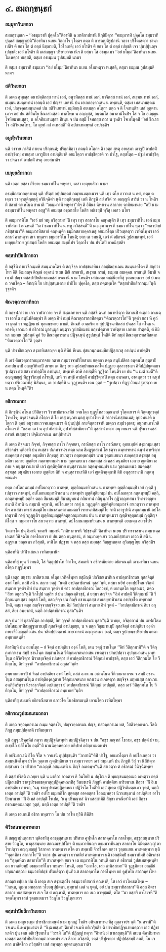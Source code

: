 <h1>๔. สมถกฺขนฺธกํ</h1>
<h3>สมฺมุขาวินยกถา</h3>
<p> สมถกฺขนฺธเก   – ‘‘อธมฺมวาที ปุคฺคโล’’ติอาทีนิ ฉ มาติกาปทานิ นิกฺขิปิตฺวา ‘‘อธมฺมวาที ปุคฺคโล ธมฺมวาทิํ ปุคฺคลํ สญฺญาเปตี’’ติอาทินา นเยน วิตฺถาโร วุโตฺตฯ ตตฺถ ติ การณปติรูปกานิ วตฺวา ปริโตเสตฺวา ชานาเปติฯ ติ ยถา โส ตํ อตฺถํ นิชฺฌายติ, โอโลเกติ; เอวํ กโรติฯ ติ ยถา โส ตํ อตฺถํ เปกฺขติ เจว ปุนปฺปุนญฺจ เปกฺขติ; เอวํ กโรติฯ ติ เตสเญฺญว ปริยายวจนานิฯ ติ ยสฺมา โส อธมฺมเมว ‘‘อยํ ธโมฺม’’ติอาทินา นเยน โมเหตฺวา ทเสฺสติ, ตสฺมา อธเมฺมน วูปสมฺมติ นามฯ</p>


<p> ติ ยสฺมา ธมฺมวาที ธมฺมเมว ‘‘อยํ ธโมฺม’’ติอาทินา นเยน อโมเหตฺวา ทเสฺสติ, ตสฺมา ธเมฺมน วูปสมฺมติ นามฯ</p>

</p>


<h3>สติวินยกถา</h3>
<p>   ติ เอตฺถ สุทฺธสฺส อนาปตฺติกสฺส ทานํ เอกํ, อนุวทิตสฺส ทานํ เอกํ, ยาจิตสฺส ทานํ เอกํ, สเงฺฆน ทานํ เอกํ, ธเมฺมน สมคฺคทานํ เอกนฺติ เอวํ ปญฺจฯ เอตานิ ปน เอเกกองฺควเสน น ลพฺภนฺติ, ตสฺมา  เทสนามตฺตเมเวตํ, ปญฺจงฺคสมนฺนาคตํ ปน สติวินยทานํ ธมฺมิกนฺติ อยเมตฺถ อโตฺถฯ ตตฺถ จ ติ โจเทนฺติฯ เสสํ อุตฺตานเมวฯ อยํ ปน สติวินโย ขีณาสวเสฺสว ทาตโพฺพ น อญฺญสฺส, อนฺตมโส อนาคามิโนปิฯ โส จ โข อเญฺญน โจทิยมานเสฺสว, น อโจทิยมานสฺสฯ ทิเนฺน จ ปน ตสฺมิํ โจทกสฺส กถา น รุหติฯ โจเทโนฺตปิ ‘‘อยํ ขีณาสโว สติวินยลโทฺธ, โก ตุยฺหํ กถํ คเหสฺสตี’’ติ อปสาเทตพฺพตํ อาปชฺชติฯ</p>

</p>


<h3>อมูฬฺหวินยกถา</h3>
<p> นฺติ  วาจาย ภาสิตํ กาเยน ปริกฺกนฺตํ; ปริกฺกมิตฺวา กตนฺติ อโตฺถฯ ติ เอตฺถ สรตุ อายสฺมา เอวรูปิํ อาปตฺติํ อาปชฺชิตา; อายสฺมา เอวรูปิยา อาปตฺติยาติ อยมโตฺถฯ อาปชฺชิตฺวาติ วา ปาโฐ, ตสฺสโตฺถ – ปฐมํ อาปชฺชิตฺวา ปจฺฉา ตํ อาปตฺติํ สรตุ อายสฺมาติฯ</p>

</p>


<h3>เยภุยฺยสิกากถา</h3>
<p> นฺติ เอตฺถ ยสฺสา กิริยาย ธมฺมวาทิโน พหุตรา, เอสา เยภุยฺยสิกา นามฯ</p>


<p> อธมฺมิกสลากคฺคาเหสุ นฺติ ปริตฺตํ อปฺปมตฺตกํ ภณฺฑนมตฺตเมวฯ นฺติ เทฺว ตโย อาวาเส น คตํ, ตตฺถ ตเตฺถว วา ทฺวตฺติกฺขตฺตุํ อวินิจฺฉิตํฯ นฺติ ทฺวตฺติกฺขตฺตุํ เตหิ ภิกฺขูหิ สยํ สริตํ วา อเญฺญหิ สาริตํ วา น โหติฯ ติ สลากํ คาเหโนฺต ชานาติ ‘‘อธมฺมวาที พหุตรา’’ติฯ ติ อิมินา นีหาเรน สลากาย คาหิยมานาย ‘‘อปิ นาม อธมฺมวาทิโน พหุตรา อสฺสู’’ติ อยมสฺส อชฺฌาสโย โหติฯ อปเรสุปิ ทฺวีสุ เอเสว นโยฯ</p>


<p>  ติ  อธมฺมวาทิโน ‘‘เอวํ มยํ พหู ภวิสฺสามา’’ติ เทฺว เทฺว สลากาโย คณฺหนฺติฯ ติ เทฺว ธมฺมวาทิโน เอกํ ธมฺมวาทิสลากํ คณฺหนฺติ ‘‘เอวํ ธมฺมวาทิโน น พหู ภวิสฺสนฺตี’’ติ มญฺญมานาฯ ติ ธมฺมวาทิโน หุตฺวา ‘‘พลวปกฺขํ ภชิสฺสามา’’ติ อธมฺมวาทิสลากํ คณฺหนฺติฯ ธมฺมิกสลากคฺคาเหสุ อยเมวโตฺถ ปริวเตฺตตฺวา เวทิตโพฺพฯ เอวํ สลากํ คาเหตฺวา สเจ พหุตรา ธมฺมวาทิโน โหนฺติ; ยถา เต วทนฺติ, เอวํ ตํ อธิกรณํ วูปสเมตพฺพํ, เอวํ เยภุยฺยสิกาย วูปสนฺตํ โหติฯ อยเมตฺถ สเงฺขโปฯ วิตฺถาโร ปน ปรโตปิ อาคมิสฺสติฯ</p>

</p>


<h3>ตสฺสปาปิยสิกากถา</h3>
<p> ติ  อสุจีหิ กายวจีกเมฺมหิ สมนฺนาคโตฯ ติ สญฺจิจฺจ อาปชฺชนาทินา อลชฺชิลกฺขเณน สมนฺนาคโตฯ ติ สอุปวาโทฯ อิติ อิเมสญฺจ ติณฺณํ องฺคานํ วเสน ตีณิ กรณานิ, สเงฺฆน กรณํ, ธเมฺมน สมเคฺคน กรณนฺติ อิมานิ จ เทฺวติ ปญฺจ ตสฺสปาปิยสิกากมฺมสฺส กรณานิ นาม โหนฺติฯ เสสเมตฺถ ตชฺชนียาทีสุ วุตฺตนยเมวฯ อยํ ปเนตฺถ วจนโตฺถ – อิทญฺหิ โย ปาปุสฺสนฺนตาย ปาปิโย ปุคฺคโล, ตสฺส กตฺตพฺพโต ‘‘ตสฺสปาปิยสิกากมฺม’’นฺติ วุจฺจติฯ</p>

</p>


<h3>ติณวตฺถารกาทิกถา</h3>
<p> ติ กกฺขฬภาวาย เจว วาฬภาวาย จฯ ติ สงฺฆเภทายฯ นฺติ กสฺสจิ ฉนฺทํ อนาหริตฺวา คิลาเนปิ ตเตฺถว อาเนตฺวา เอกโต สนฺนิปติตพฺพํฯ ติ เอตฺถ อิทํ กมฺมํ ติณวตฺถารกสทิสตฺตา ‘‘ติณวตฺถารโก’’ติ วุตฺตํฯ ยถา หิ คูถํ วา มุตฺตํ วา ฆฎฺฎิยมานํ ทุคฺคนฺธตาย พาธติ, ติเณหิ อวตฺถริตฺวา สุปฺปฎิจฺฉาทิตสฺส ปนสฺส โส คโนฺธ น พาธติ; เอวเมว ยํ อธิกรณํ  มูลานุมูลํ คนฺตฺวา วูปสมิยมานํ กกฺขฬตฺตาย วาฬตฺตาย เภทาย สํวตฺตติ, ตํ อิมินา กเมฺมน วูปสนฺตํ คูถํ วิย ติณวตฺถารเกน ปฎิจฺฉนฺนํ  สุวูปสนฺตํ โหตีติ อิทํ กมฺมํ ติณวตฺถารกสทิสตฺตา ‘‘ติณวตฺถารโก’’ติ วุตฺตํฯ</p>


<p> นฺติ ปาราชิกเญฺจว สงฺฆาทิเสสญฺจฯ นฺติ คิหีนํ หีเนน ขุํสนวมฺภนธมฺมิกปฎิสฺสเวสุ อาปนฺนํ อาปตฺติํฯ</p>


<p> ติ เอวํ ติณวตฺถารกกมฺมวาจาย กตาย กมฺมวาจาปริโยสาเน ยตฺตกา ตตฺถ สนฺนิปติตา อนฺตมโส สุตฺตาปิ สมาปนฺนาปิ อญฺญวิหิตาปิ สเพฺพ เต ภิกฺขู ยาว อุปสมฺปทมณฺฑลโต ปฎฺฐาย ถุลฺลวชฺชญฺจ คิหิปฎิสํยุตฺตญฺจ ฐเปตฺวา อวเสสา อาปตฺติโย อาปนฺนา, สพฺพาหิ ตาหิ อาปตฺตีหิ วุฎฺฐิตา โหนฺติฯ เย ปน ‘‘น  เมตํ ขมตี’’ติ อญฺญมญฺญํ ทิฎฺฐาวิกมฺมํ กโรนฺติ, เตหิ วา สทฺธิํ อาปตฺติํ อาปชฺชิตฺวาปิ ตตฺถ อนาคตา, อาคนฺตฺวา วา ฉนฺทํ ทตฺวา ปริเวณาทีสุ นิสินฺนา, เต อาปตฺตีหิ น วุฎฺฐหนฺติฯ เตน วุตฺตํ – ‘‘ฐเปตฺวา ทิฎฺฐาวิกมฺมํ ฐเปตฺวา เย น ตตฺถ โหนฺตี’’ติฯ</p>

</p>


<h3>อธิกรณกถา</h3>
<p> ติ ภิกฺขุนีนํ อโนฺต ปวิสิตฺวาฯ วิวาทาธิกรณาทีนํ วจนโตฺถ ทุฎฺฐโทสวณฺณนายํ วุโตฺตเยวฯ ติ จิตฺตทุกฺขตฺถํ โวหาโร; ผรุสวจนนฺติ อโตฺถฯ ติ โย เตสุ อนุวทเนฺตสุ อุปวาโทฯ ติ อาการนิทสฺสนเมตํ; อุปวทนาติ อโตฺถฯ ติ อุภยํ อนุวทนเววจนมตฺตเมวฯ ติ ปุนปฺปุนํ กายจิตฺตวาจาหิ ตเตฺถว สมฺปวงฺกตา; อนุวทนภาโวติ อโตฺถฯ ติ ‘‘กสฺมา เอวํ น อุปวทิสฺสามิ, อุปวทิสฺสามิเยวา’’ติ อุสฺสาหํ กตฺวา อนุวทนาฯ นฺติ ปุริมวจนสฺส การณํ ทเสฺสตฺวา ปจฺฉิมวจเนน พลปฺปทานํฯ</p>


<p>  ติ เอตฺถ กิจฺจเมว กิจฺจยํ, กิจฺจยสฺส ภาโว กิจฺจยตา, กรณียสฺส ภาโว กรณียตา; อุภยเมฺปตํ  สงฺฆกมฺมเสฺสว อธิวจนํฯ นฺติอาทิ ปน ตเสฺสว ปเภทวจนํฯ ตตฺถ  นาม สีมฎฺฐกสงฺฆํ โสเธตฺวา ฉนฺทารหานํ ฉนฺทํ อาหริตฺวา สมคฺคสฺส สงฺฆสฺส อนุมติยา ติกฺขตฺตุํ สาเวตฺวา กตฺตพฺพกมฺมํฯ  นาม วุตฺตนเยเนว สมคฺคสฺส สงฺฆสฺส อนุมติยา เอกาย ญตฺติยา กตฺตพฺพกมฺมํฯ  นาม วุตฺตนเยเนว สมคฺคสฺส สงฺฆสฺส อนุมติยา เอกาย ญตฺติยา เอกาย จ อนุสฺสาวนายาติ เอวํ ญตฺติทุติยาย อนุสฺสาวนาย กตฺตพฺพกมฺมํฯ  นาม วุตฺตนเยเนว สมคฺคสฺส สงฺฆสฺส อนุมติยา เอกาย ญตฺติยา ตีหิ จ อนุสฺสาวนาหีติ เอวํ ญตฺติจตุตฺถาหิ ตีหิ อนุสฺสาวนาหิ กตฺตพฺพกมฺมํฯ</p>


<p>ตตฺถ อปโลกนกมฺมํ อปโลเกตฺวาว กาตพฺพํ, ญตฺติกมฺมาทิวเสน น กาตพฺพํฯ ญตฺติกมฺมมฺปิ เอกํ ญตฺติํ ฐเปตฺวาว กาตพฺพํ, อปโลกนกมฺมาทิวเสน น กาตพฺพํฯ ญตฺติทุติยกมฺมํ ปน อปโลเกตฺวา กตฺตพฺพมฺปิ อตฺถิ, อกตฺตพฺพมฺปิ อตฺถิฯ ตตฺถ สีมาสมฺมุติ สีมาสมูหนนํ กถินทานํ กถินุพฺภาโร  กุฎิวตฺถุเทสนา วิหารวตฺถุเทสนาติ อิมานิ ฉ กมฺมานิ ครุกานิ, อปโลเกตฺวา กาตุํ น วฎฺฎนฺติฯ ญตฺติทุติยกมฺมวาจํ สาเวตฺวาว กาตพฺพานิฯ อวเสสา เตรส สมฺมุติโย เสนาสนคฺคาหกมตกจีวรทานาทิสมฺมุติโย จาติ เอวรูปานิ ลหุกกมฺมานิ อปโลเกตฺวาปิ กาตุํ วฎฺฎนฺติฯ ญตฺติกมฺมญตฺติจตุตฺถกมฺมวเสน ปน น กาตพฺพเมวฯ ญตฺติจตุตฺถกมฺมํ ญตฺติญฺจ ติโสฺส จ กมฺมวาจาโย สาเวตฺวาว กาตพฺพํ, อปโลกนกมฺมาทิวเสน น กาตพฺพนฺติ อยเมตฺถ สเงฺขโปฯ</p>


<p>วิตฺถารโต ปน อิมานิ จตฺตาริ กมฺมานิ ‘‘กติหากาเรหิ วิปชฺชนฺตี’’ติอาทินา นเยน ปริวาราวสาเน กมฺมวเคฺค เอเตสํ วินิจฺฉโย อาคโตเยวฯ ยํ ปน ตตฺถ อนุตฺตานํ, ตํ กมฺมวเคฺคเยว วณฺณยิสฺสามฯ เอวญฺหิ สติ น อฎฺฐาเน วณฺณนา ภวิสฺสติ, อาทิโต ปฎฺฐาย จ  ตสฺส ตสฺส กมฺมสฺส วิญฺญาตตฺตา สุวิเญฺญโยฺย ภวิสฺสติฯ</p>


<p> นฺติอาทีนิ ปาฬิวเสเนว เวทิตพฺพานิฯ</p>


<p>   นฺติอาทีสุ เยน วิวทนฺติ, โส จิตฺตุปฺปาโท วิวาโท, สมเถหิ จ อธิกรณียตาย อธิกรณนฺติ เอวมาทินา นเยน อโตฺถ ทฎฺฐโพฺพฯ</p>


<p> นฺติ เอตฺถ สนฺธาย ภาสิตวเสน อโตฺถ เวทิตโพฺพฯ ยสฺมิญฺหิ ปถวิขณนาทิเก อาปตฺตาธิกรเณ กุสลจิตฺตํ องฺคํ โหติ, ตสฺมิํ สติ น สกฺกา วตฺตุํ ‘‘นตฺถิ อาปตฺตาธิกรณํ กุสล’’นฺติ, ตสฺมา นยิทํ องฺคปฺปโหนกจิตฺตํ สนฺธาย วุตฺตํฯ อิทํ ปน สนฺธาย วุตฺตํฯ ยํ ตาว อาปตฺตาธิกรณํ โลกวชฺชํ, ตํ เอกนฺตโต อกุสลเมว, ตตฺถ ‘‘สิยา อกุสล’’นฺติ วิกโปฺป นตฺถิฯ ยํ ปน ปณฺณตฺติวชฺชํ, ตํ ยสฺมา สญฺจิจฺจ ‘‘อิมํ อาปตฺติํ วีติกฺกมามี’’ติ วีติกฺกมนฺตเสฺสว อกุสลํ โหติ, อสญฺจิจฺจ ปน กิญฺจิ อชานนฺตสฺส สหเสยฺยาทิวเสน อาปชฺชโต อพฺยากตํ โหติ, ตสฺมา ตตฺถ สญฺจิจฺจาสญฺจิจฺจวเสน อิมํ วิกปฺปภาวํ  สนฺธาย อิทํ วุตฺตํ – ‘‘อาปตฺตาธิกรณํ สิยา อกุสลํ, สิยา อพฺยากตํ, นตฺถิ อาปตฺตาธิกรณํ กุสล’’นฺติฯ</p>


<p>สเจ ปน ‘‘ยํ กุสลจิโตฺต อาปชฺชติ, อิทํ วุจฺจติ อาปตฺตาธิกรณํ กุสล’’นฺติ วเทยฺย, อจิตฺตกานํ ปน เอฬกโลมปทโสธมฺมาทิสมุฎฺฐานานมฺปิ กุสลจิตฺตํ อาปเชฺชยฺย, น จ ตตฺถ วิชฺชมานมฺปิ กุสลจิตฺตํ อาปตฺติยา องฺคํฯ กายวจีวิญฺญตฺติวเสน ปน จลิตปฺปวตฺตานํ กายวาจานํ อญฺญตรเมว องฺคํ, ตญฺจ รูปกฺขนฺธปริยาปนฺนตฺตา อพฺยากตนฺติฯ</p>


<p>ติอาทิมฺหิ ปน อยมโตฺถ – ยํ จิตฺตํ อาปตฺติยา องฺคํ โหติ, เตน วตฺถุํ ชานโนฺต ‘‘อิทํ วีติกฺกมามี’’ติ จ วีติกฺกมากาเรน สทฺธิํ ชานโนฺต สญฺชานโนฺต วีติกฺกมเจตนาวเสน เจเตตฺวา ปกเปฺปตฺวา อุปกฺกมวเสน มทฺทโนฺต อภิวิตริตฺวา นิราสงฺกจิตฺตํ เปเสตฺวา ยํ อาปตฺตาธิกรณํ วีติกฺกมํ อาปชฺชติ, ตสฺส เอวํ วีติกฺกมโต  โย วีติกฺกโม, อิทํ วุจฺจติ ‘‘อาปตฺตาธิกรณํ อกุสล’’นฺติฯ</p>


<p>อพฺยากตวาเรปิ ยํ จิตฺตํ อาปตฺติยา องฺคํ โหติ, ตสฺส อภาเวน อชานโนฺต วีติกฺกมากาเรน จ สทฺธิํ อชานโนฺต อสญฺชานโนฺต อาปตฺติองฺคภูตาย วีติกฺกมเจตนาย อภาเวน อเจเตตฺวา สญฺจิจฺจ มทฺทนสฺส อภาเวน อนภิวิตริตฺวา นิราสงฺกจิตฺตํ อเปเสตฺวา ยํ  อาปตฺตาธิกรณํ วีติกฺกมํ อาปชฺชติ, ตสฺส เอวํ วีติกฺกมโต โย วีติกฺกโม, อิทํ วุจฺจติ ‘‘อาปตฺตาธิกรณํ อพฺยากต’’นฺติฯ</p>


<p> นฺติอาทีสุ สมเถหิ อธิกรณียตาย อภาวโต โนอธิกรณนฺติ เอวมโตฺถ เวทิตโพฺพฯ</p>

</p>


<h3>อธิกรณวูปสมนสมถกถา</h3>
<p> ติ เอตฺถ จตุวคฺคกรเณ กเมฺม จตฺตาโร, ปญฺจวคฺคกรเณ ปญฺจ, ทสวคฺคกรเณ ทส, วีสติวคฺคกรเณ วีสติ ภิกฺขู กมฺมปฺปตฺตาติ เวทิตพฺพาฯ</p>


<p> นฺติ  สุฎฺฐุ ปริคฺคหิตํ กตฺวา สมฺปฎิจฺฉิตพฺพํฯ สมฺปฎิจฺฉิตฺวา จ ปน ‘‘อชฺช ภณฺฑกํ โธวาม, อชฺช ปตฺตํ ปจาม, อเชฺชโก ปลิโพโธ อตฺถี’’ติ มานนิคฺคหตฺถาย กติปาหํ อติกฺกาเมตพฺพํฯ</p>


<p> ติ อปริมาณานิ อิโต จิโต จ วจนานิ อุปฺปชฺชนฺติฯ ‘‘ภาสานี’’ติปิ ปาโฐ, อยเมวโตฺถฯ ติ อปโลเกตฺวา วา สมฺมนฺนิตโพฺพ ปรโต วุตฺตาย ญตฺติทุติยาย วา กมฺมวาจายฯ เอวํ สมฺมเตหิ ปน ภิกฺขูหิ วิสุํ วา นิสีทิตฺวา ตสฺสาเยว วา ปริสาย ‘‘อเญฺญหิ อสมฺมเตหิ น กิญฺจิ กเถตพฺพ’’นฺติ สาเวตฺวา ตํ อธิกรณํ วินิจฺฉิตพฺพํฯ</p>


<p> ติ ตสฺสํ ปริสติ ภเวยฺยฯ นฺติ น มาติกา อาคตาฯ ติ วินโยปิ น ปคุโณฯ ติ พฺยญฺชนมตฺตเมว คเหตฺวา อตฺถํ ปฎิเสเธติฯ ชาตรูปรชตเขตฺตวตฺถุปฎิคฺคหณาทีสุ วินยธเรหิ ภิกฺขูหิ อาปตฺติยา การิยมาเน ทิสฺวา ‘‘กิํ อิเม อาปตฺติยา กาเรถ, ‘นนุ ชาตรูปรชตปฎิคฺคหณา  ปฎิวิรโต โหตี’ติ เอวํ สุเตฺต ปฎิวิรติมตฺตเมว วุตฺตํ, นตฺถิ เอตฺถ อาปตฺตี’’ติ วทติฯ อปโร  ธมฺมกถิโก สุตฺตสฺส อาคตตฺตา โอลเมฺพตฺวา นิวาเสนฺตานํ อาปตฺติยา อาโรปิยมานาย ‘‘กิํ อิเมสํ อาปตฺติํ โรเปถ, ‘นนุ ปริมณฺฑลํ นิวาเสสฺสามีติ สิกฺขา กรณียา’ติ เอวํ สิกฺขากรณมตฺตเมเวตฺถ วุตฺตํ, นตฺถิ เอตฺถ อาปตฺตี’’ติ วทติฯ</p>


<p> ติ เอตฺถ เอเกนปิ อธิกา พหุตราว โก ปน วาโท ทฺวีหิ ตีหีติฯ</p>

</p>


<h3>ติวิธสลากคฺคาหกถา</h3>
<p> ติ สญฺญาปนตฺถายฯ นฺติอาทีสุ อลชฺชุสฺสนฺนาย ปริสาย คูฬฺหโก สลากคฺคาโห กาตโพฺพ, ลชฺชุสฺสนฺนาย ปริสาย วิวฎโก, พาลุสฺสนฺนาย สกณฺณชปฺปโกฯ ติ ธมฺมวาทีนญฺจ อธมฺมวาทีนญฺจ สลากาโย นิมิตฺตสญฺญํ อาโรเปตฺวา อญฺญมญฺญํ วิสภาคา กาตพฺพาฯ ตโต ตา สพฺพาปิ จีวรโภเค  กตฺวา วุตฺตนเยน คาเหตพฺพาฯ นฺติ ‘‘ทุคฺคหิตา สลากาโย’’ติ วตฺวา ปุน คเหตฺวา ยาวตติยํ คาเหตพฺพาฯ นฺติ เอกสฺมิมฺปิ ธมฺมวาทิมฺหิ อติเรกชาเต ‘‘สุคฺคหิตา สลากาโย’’ติ สาเวตพฺพํฯ ยถา จ เต ธมฺมวาทิโน วทนฺติ ตถา ตํ อธิกรณํ วูปสเมตพฺพนฺติฯ อถ ยาวตติยมฺปิ อธมฺมวาทิโนว พหุตรา โหนฺติ, อชฺช ‘‘อกาโล, เสฺว ชานิสฺสามา’’ติ วุฎฺฐหิตฺวา อลชฺชีนํ ปกฺขเภทตฺถาย ธมฺมวาทิปกฺขํ ปริเยสิตฺวา ปุนทิวเส สลากคฺคาโห กาตโพฺพฯ อยํ คูฬฺหโก สลากคฺคาโหฯ</p>


<p>สกณฺณชปฺปเก ปน ติ เอตฺถ สเจ สงฺฆเตฺถโร อธมฺมวาทิสลากํ คณฺหาติ, โส เอวํ อวโพเธตโพฺพ – ‘‘ภเนฺต, ตุเมฺห มหลฺลกา วโยอนุปฺปตฺตา, ตุมฺหากํ เอตํ น ยุตฺตํ, อยํ ปน ธมฺมวาทิสลากา’’ติ อสฺส อิตรา สลากา ทเสฺสตพฺพาฯ สเจ โส ตํ คณฺหาติ, ทาตพฺพาฯ อถ เนว อวพุชฺฌติ, ตโต ‘‘มา กสฺสจิ อาโรเจหี’’ติ วตฺตโพฺพฯ เสสํ วุตฺตนยเมวฯ วิวฎโก วิวฎโตฺถเยวฯ</p>

</p>


<h3>ตสฺสปาปิยสิกาวินยกถา</h3>
<p>    ติ เอตฺถ เมถุนธเมฺม ปาราชิกสามนฺตํ นาม ทุกฺกฎํ โหติฯ อทินฺนาทานาทีสุ ถุลฺลจฺจยํฯ นฺติ ‘‘น สรามี’’ติ วจเนน นิเพฺพฐยมานํฯ ติ ‘‘อิงฺฆายสฺมา’’ติอาทิวจเนหิ อติเวฐิยติฯ ติ ปาราชิกปฎิจฺฉาทนตฺถาย เอวํ ปฎิชานาติฯ ปุน เตน อติเวฐิยมาโน ‘‘สรามิ โข’’ติ ปฎิญฺญํ ทตฺวา ‘‘อิทานิ มํ นาเสสฺสนฺตี’’ติ ภเยน ติอาทิมาหฯ เอตสฺส ตสฺสปาปิยสิกากมฺมํ กาตพฺพํฯ สเจ สีลวา ภวิสฺสติ, วตฺตํ ปริปูเรตฺวา ปฎิปฺปสฺสทฺธิํ ลภติ, โน เจ ตถา นาสิตโกว ภวิสฺสติฯ เสสํ สพฺพตฺถ อุตฺตานตฺถเมวาติฯ</p>

</p>

</p>





